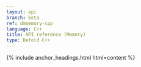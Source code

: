 ```yaml
---
layout: api
branch: beta
ref: dmmemory-cpp
language: C++
title: API reference (Memory)
type: Defold C++
---
```

{% include anchor_headings.html html=content %}